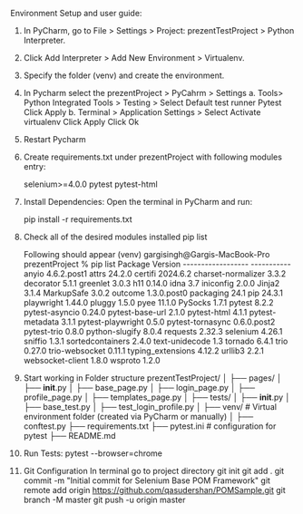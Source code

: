 Environment Setup and user guide:

1. In PyCharm, go to File > Settings > Project: prezentTestProject > Python Interpreter.
2. Click Add Interpreter > Add New Environment > Virtualenv.
3. Specify the folder (venv) and create the environment.
4. In Pycharm select the prezentProject > PyCahrm > Settings
	a. Tools> Python Integrated Tools > Testing > Select Default test runner Pytest
		Click Apply
	b. Terminal > Application Settings > Select Activate virtualenv
		Click Apply
		Click Ok

5. Restart Pycharm

7. Create requirements.txt under prezentProject with following modules entry:

	selenium>=4.0.0
	pytest
	pytest-html

6. Install Dependencies: Open the terminal in PyCharm and run:

	pip install -r requirements.txt

7. Check all of the desired modules installed
	pip list

	Following should appear
	(venv) gargisingh@Gargis-MacBook-Pro prezentProject % pip list
		Package            Version
		------------------ -----------
		anyio              4.6.2.post1
		attrs              24.2.0
		certifi            2024.6.2
		charset-normalizer 3.3.2
		decorator          5.1.1
		greenlet           3.0.3
		h11                0.14.0
		idna               3.7
		iniconfig          2.0.0
		Jinja2             3.1.4
		MarkupSafe         3.0.2
		outcome            1.3.0.post0
		packaging          24.1
		pip                24.3.1
		playwright         1.44.0
		pluggy             1.5.0
		pyee               11.1.0
		PySocks            1.7.1
		pytest             8.2.2
		pytest-asyncio     0.24.0
		pytest-base-url    2.1.0
		pytest-html        4.1.1
		pytest-metadata    3.1.1
		pytest-playwright  0.5.0
		pytest-tornasync   0.6.0.post2
		pytest-trio        0.8.0
		python-slugify     8.0.4
		requests           2.32.3
		selenium           4.26.1
		sniffio            1.3.1
		sortedcontainers   2.4.0
		text-unidecode     1.3
		tornado            6.4.1
		trio               0.27.0
		trio-websocket     0.11.1
		typing_extensions  4.12.2
		urllib3            2.2.1
		websocket-client   1.8.0
		wsproto            1.2.0


8. Start working in Folder structure
			prezentTestProject/
			│
			├── pages/
			│   ├── __init__.py
			│   ├── base_page.py
			│   ├── login_page.py
			│   ├── profile_page.py
			│   ├── templates_page.py
			│
			├── tests/
			│   ├── __init__.py
			│   ├── base_test.py
			│   ├── test_login_profile.py
			│
			├── venv/                 # Virtual environment folder (created via PyCharm or manually)
			│
			├── conftest.py
			├── requirements.txt
			├── pytest.ini            # configuration for pytest
			├── README.md             

   
9. Run Tests:
	pytest --browser=chrome

10. Git Configuration
    In terminal go to project directory
        git init
        git add .
        git commit -m "Initial commit for Selenium Base POM Framework"
        git remote add origin https://github.com/qasudershan/POMSample.git
        git branch -M master 
        git push -u origin master
